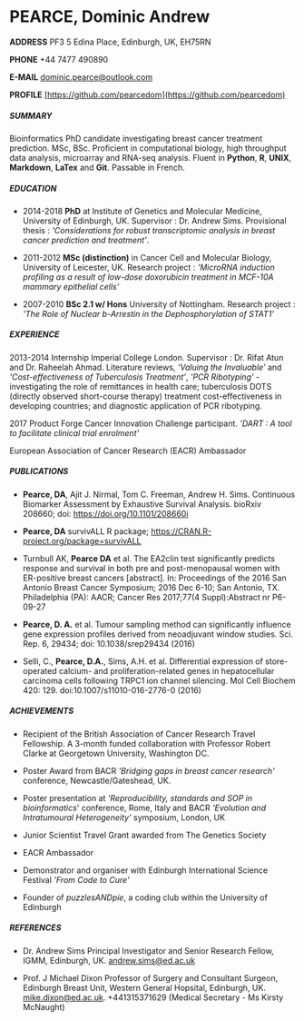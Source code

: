 # PEARCE, Dominic Andrew

**ADDRESS** PF3 5 Edina Place, Edinburgh, UK, EH75RN

**PHONE** +44 7477 490890

**E-MAIL** dominic.pearce@outlook.com

**PROFILE** [https://github.com/pearcedom](https://github.com/pearcedom)

##### SUMMARY
Bioinformatics PhD candidate investigating breast cancer treatment prediction. MSc, BSc. Proficient in computational biology, high throughput data analysis, microarray and RNA-seq analysis. Fluent in **Python**, **R**, **UNIX**, **Markdown**, **LaTex** and **Git**. Passable in French.

##### EDUCATION
 - 2014-2018 **PhD** at Institute of Genetics and Molecular Medicine, University of Edinburgh, UK. Supervisor : Dr. Andrew Sims. Provisional thesis : *'Considerations for robust transcriptomic analysis in breast cancer prediction and treatment'*.

 - 2011-2012 **MSc (distinction)** in Cancer Cell and Molecular Biology, University of Leicester, UK. Research project : *'MicroRNA induction profiling as a result of low-dose doxorubicin treatment in MCF-10A mammary epithelial cells'*

 - 2007-2010 **BSc 2.1 w/ Hons** University of Nottingham. Research project : *'The Role of Nuclear b-Arrestin in the Dephosphorylation of STAT1'*

##### EXPERIENCE
2013-2014 Internship Imperial College London. Supervisor : Dr. Rifat Atun and Dr. Raheelah Ahmad. Literature reviews, *‘Valuing the Invaluable’* and *‘Cost-effectiveness of Tuberculosis Treatment’*, *'PCR Ribotyping'* - investigating the role of remittances in health care; tuberculosis DOTS (directly observed short-course therapy) treatment cost-effectiveness in developing countries; and diagnostic application of PCR ribotyping.

2017 Product Forge Cancer Innovation Challenge participant. *'DART : A tool to facilitate clinical trial enrolment'*

European Association of Cancer Research (EACR) Ambassador

##### PUBLICATIONS

 - **Pearce, DA**, Ajit J. Nirmal, Tom C. Freeman, Andrew H. Sims. Continuous Biomarker Assessment by Exhaustive Survival Analysis. bioRxiv 208660; doi: https://doi.org/10.1101/208660i

 - **Pearce, DA** survivALL R package; https://CRAN.R-project.org/package=survivALL

 - Turnbull AK, **Pearce DA** et al. The EA2clin test significantly predicts response and survival in both pre and post-menopausal women with ER-positive breast cancers [abstract]. In: Proceedings of the 2016 San Antonio Breast Cancer Symposium; 2016 Dec 6-10; San Antonio, TX. Philadelphia (PA): AACR; Cancer Res 2017;77(4 Suppl):Abstract nr P6-09-27  

 - **Pearce, D. A.** et al. Tumour sampling method can significantly influence gene expression profiles derived from neoadjuvant window studies. Sci. Rep. 6, 29434; doi: 10.1038/srep29434 (2016)

 - Selli, C., **Pearce, D.A.**, Sims, A.H. et al. Differential expression of store-operated calcium- and proliferation-related genes in hepatocellular carcinoma cells following TRPC1 ion channel silencing. Mol Cell Biochem 420: 129. doi:10.1007/s11010-016-2776-0 (2016)

##### ACHIEVEMENTS
 - Recipient of the British Association of Cancer Research Travel Fellowship. A 3-month funded collaboration with Professor Robert Clarke at Georgetown University, Washington DC. 

 - Poster Award from BACR *'Bridging gaps in breast cancer research'* conference, Newcastle/Gateshead, UK.

 - Poster presentation at *'Reproducibility, standards and SOP in bioinformatics*' conference, Rome, Italy and BACR *'Evolution and Intratumoural Heterogeneity'* symposium, London, UK

 - Junior Scientist Travel Grant awarded from The Genetics Society

 - EACR Ambassador

 - Demonstrator and organiser with Edinburgh International Science Festival *'From Code to Cure'*

 - Founder of *puzzlesANDpie*, a coding club within the University of Edinburgh

##### REFERENCES
 - Dr. Andrew Sims Principal Investigator and Senior Research Fellow, IGMM, Edinburgh, UK. andrew.sims@ed.ac.uk

 - Prof. J Michael Dixon Professor of Surgery and Consultant Surgeon, Edinburgh Breast Unit, Western General Hopsital, Edinburgh, UK. mike.dixon@ed.ac.uk. +441315371629 (Medical Secretary - Ms Kirsty McNaught)
